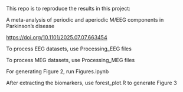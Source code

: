 This repo is to reproduce the results in this project: 

A meta-analysis of periodic and aperiodic M/EEG components in Parkinson’s disease

https://doi.org/10.1101/2025.07.07.663454

To process EEG datasets, use Processing_EEG files

To process MEG datasets, use Processing_MEG files

For generating Figure 2, run Figures.ipynb

After extracting the biomarkers, use forest_plot.R to generate Figure 3

